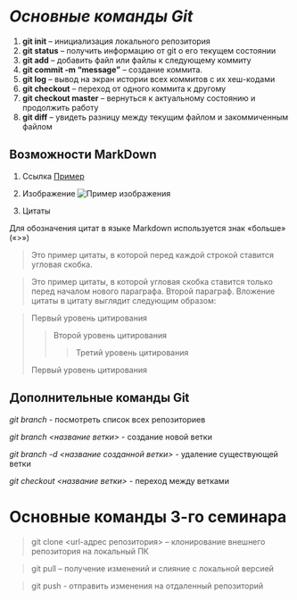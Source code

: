 # _**Основные команды Git**_

1. **git init** – инициализация локального репозитория
2. **git status** – получить информацию от git о его текущем состоянии
3. **git add** – добавить файл или файлы к следующему коммиту
4. **git commit -m “message”** – создание коммита.
5. **git log** – вывод на экран истории всех коммитов с их хеш-кодами
6. **git checkout** – переход от одного коммита к другому
7. **git checkout master** – вернуться к актуальному состоянию и продолжить работу
8. **git diff** – увидеть разницу между текущим файлом и закоммиченным файлом

## Возможности MarkDown
1. Ссылка 
 [Пример](https://gist.github.com/Jekins/2bf2d0638163f1294637 "Ссылка на руководство")

 2. Изображение
 ![Пример изображения](lesson.jpg)

 3. Цитаты
 
Для обозначения цитат в языке Markdown используется знак «больше» («>»)

>Это пример цитаты,
>в которой перед каждой строкой
>ставится угловая скобка.

>Это пример цитаты,
в которой угловая скобка
ставится только перед началом нового параграфа.
>Второй параграф.
Вложение цитаты в цитату выглядит следующим образом:

> Первый уровень цитирования
>> Второй уровень цитирования
>>> Третий уровень цитирования
>
>Первый уровень цитирования

## Дополнительные команды Git

*git branch* - посмотреть список всех репозиториев

_git branch <название ветки>_ - создание новой ветки

_git branch -d <название созданной ветки>_ - удаление существующей ветки

_git checkout <название ветки>_ - переход между ветками

# Основные команды 3-го семинара

> git clone <url-адрес репозитория> – клонирование внешнего репозитория на  локальный ПК

> git pull – получение изменений и слияние с локальной версией

> git push - отправить изменения на отдаленный репозиторий
